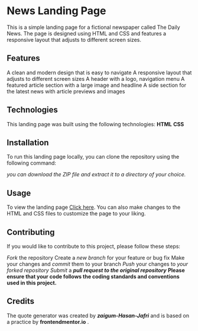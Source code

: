 # News Landing Page
This is a simple landing page for a fictional newspaper called The Daily News. The page is designed using HTML and CSS and features a responsive layout that adjusts to different screen sizes.

## Features
A clean and modern design that is easy to navigate
A responsive layout that adjusts to different screen sizes
A header with a logo, navigation menu
A featured article section with a large image and headline
A side section for the latest news with article previews and images

## Technologies
This landing page was built using the following technologies:
**HTML**
**CSS**

## Installation
To run this landing page locally, you can clone the repository using the following command:

_you can download the ZIP file and extract it to a directory of your choice._

## Usage
To view the landing page [Click here](). You can also make changes to the HTML and CSS files to customize the page to your liking.

## Contributing
If you would like to contribute to this project, please follow these steps:

_Fork_ the repository
Create a _new branch_ for your feature or bug fix
Make your changes and _commit_ them to your branch
_Push_ your changes to _your forked repository_
_Submit_ a **_pull request to the original repository_**
**Please ensure that your code follows the coding standards and conventions used in this project.**

## Credits
The quote generator was created by _**zaigum-Hasan-Jafri**_ and is based on a practice by **frontendmentor.io** .